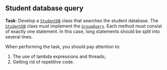 ## Student database query

**Task**: Develop a [``StudentDB``](./StudentDB.java) class that searches the student database.
The [``StudentDB``](./StudentDB.java) class must implement the [``GroupQuery``](./GroupQuery.java).
Each method must consist of exactly one statement. In this case, long statements should be split into several lines.  

When performing the task, you should pay attention to: 

1. The use of lambda expressions and threads;
2. Getting rid of repetitive code.
